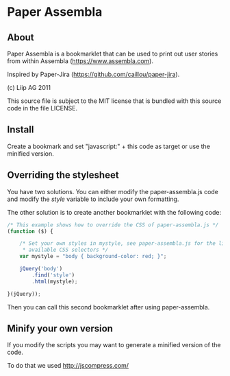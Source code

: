 Paper Assembla
==============

About
-----
Paper Assembla is a bookmarklet that can be used to print out user stories from within Assembla (https://www.assembla.com).

Inspired by Paper-Jira (https://github.com/caillou/paper-jira).

(c) Liip AG 2011

This source file is subject to the MIT license that is bundled with this source code in the file LICENSE.

Install
-------
Create a bookmark and set "javascript:" + this code as target or use the minified version.

Overriding the stylesheet
-------------------------

You have two solutions. You can either modify the paper-assembla.js code and modify the *style* variable to include your own formatting.

The other solution is to create another bookmarklet with the following code:

```javascript
/* This example shows how to override the CSS of paper-assembla.js */
(function ($) {

    /* Set your own styles in mystyle, see paper-assembla.js for the list of
     * available CSS selectors */
    var mystyle = "body { background-color: red; }";

    jQuery('body')
        .find('style')
        .html(mystyle);

}(jQuery));
```

Then you can call this second bookmarklet after using paper-assembla.

Minify your own version
-----------------------

If you modify the scripts you may want to generate a minified version of the code.

To do that we used http://jscompress.com/
